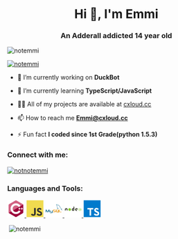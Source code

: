 <h1 align="center">Hi 👋, I'm Emmi</h1>
<h3 align="center">An Adderall addicted 14 year old</h3>

<p align="left"> <img src="https://komarev.com/ghpvc/?username=notemmi&label=views&color=df34c3&style=flat-square" alt="notemmi" /> </p>

<p align="left"> <a href="https://github.com/ryo-ma/github-profile-trophy"><img src="https://github-profile-trophy.vercel.app/?username=notemmi" alt="notemmi" /></a> </p>

- 🔭 I’m currently working on **DuckBot**

- 🌱 I’m currently learning **TypeScript/JavaScript**

- 👨‍💻 All of my projects are available at [cxloud.cc](cxloud.cc)

- 📫 How to reach me **Emmi@cxloud.cc**

- ⚡ Fun fact **I coded since 1st Grade(python 1.5.3)**

<h3 align="left">Connect with me:</h3>
<p align="left">
<a href="https://twitter.com/notnotemmi" target="blank"><img align="center" src="https://raw.githubusercontent.com/rahuldkjain/github-profile-readme-generator/master/src/images/icons/Social/twitter.svg" alt="notnotemmi" height="30" width="40" /></a>
</p>

<h3 align="left">Languages and Tools:</h3>
<p align="left"> <a href="https://www.w3schools.com/cpp/" target="_blank"> <img src="https://raw.githubusercontent.com/devicons/devicon/master/icons/cplusplus/cplusplus-original.svg" alt="cplusplus" width="40" height="40"/> </a> <a href="https://developer.mozilla.org/en-US/docs/Web/JavaScript" target="_blank"> <img src="https://raw.githubusercontent.com/devicons/devicon/master/icons/javascript/javascript-original.svg" alt="javascript" width="40" height="40"/> </a> <a href="https://www.mysql.com/" target="_blank"> <img src="https://raw.githubusercontent.com/devicons/devicon/master/icons/mysql/mysql-original-wordmark.svg" alt="mysql" width="40" height="40"/> </a> <a href="https://nodejs.org" target="_blank"> <img src="https://raw.githubusercontent.com/devicons/devicon/master/icons/nodejs/nodejs-original-wordmark.svg" alt="nodejs" width="40" height="40"/> </a> <a href="https://www.typescriptlang.org/" target="_blank"> <img src="https://raw.githubusercontent.com/devicons/devicon/master/icons/typescript/typescript-original.svg" alt="typescript" width="40" height="40"/> </a> </p>

<p>&nbsp;<img align="center" src="https://github-readme-stats.vercel.app/api?username=notemmi&show_icons=true&title_color=df34c3&text_color=424242&bg_color=ffffff&locale=en" alt="notemmi" /></p>
